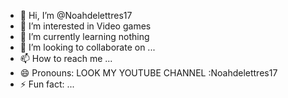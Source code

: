 - 👋 Hi, I’m @Noahdelettres17
- 👀 I’m interested in Video games
- 🌱 I’m currently learning nothing
- 💞️ I’m looking to collaborate on ...
- 📫 How to reach me ...
- 😄 Pronouns: LOOK MY YOUTUBE CHANNEL :Noahdelettres17
- ⚡ Fun fact: ...

<!---
Noahdelettres17/Noahdelettres17 is a ✨ special ✨ repository because its `README.md` (this file) appears on your GitHub profile.
You can click the Preview link to take a look at your changes.
--->
